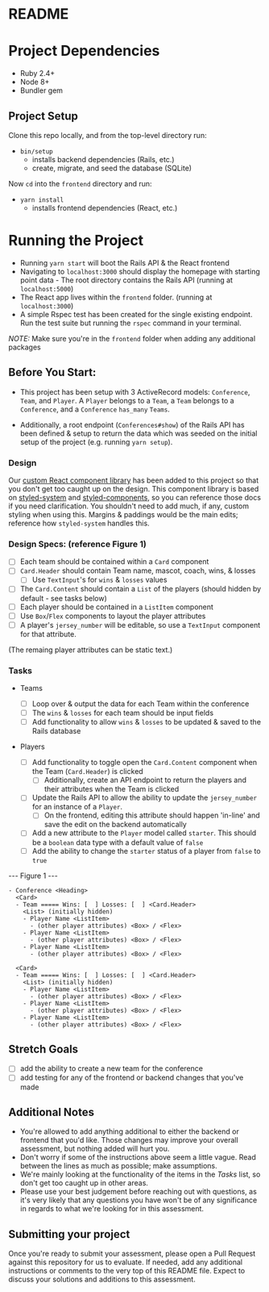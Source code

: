 # README

# Project Dependencies

- Ruby 2.4+
- Node 8+
- Bundler gem

## Project Setup

Clone this repo locally, and from the top-level directory run:

- `bin/setup`
  - installs backend dependencies (Rails, etc.)
  - create, migrate, and seed the database (SQLite)

Now `cd` into the `frontend` directory and run:

- `yarn install`
  - installs frontend dependencies (React, etc.)

# Running the Project

- Running `yarn start` will boot the Rails API & the React frontend
- Navigating to `localhost:3000` should display the homepage with starting point
  data - The root directory contains the Rails API (running at `localhost:5000`)
- The React app lives within the `frontend` folder. (running at `localhost:3000`)
- A simple Rspec test has been created for the single existing endpoint. Run the
  test suite but running the `rspec` command in your terminal.

_NOTE:_ Make sure you're in the `frontend` folder when adding any additional packages

## Before You Start:

- This project has been setup with 3 ActiveRecord models: `Conference`, `Team`,
  and `Player`. A `Player` belongs to a `Team`, a `Team` belongs to a `Conference`,
  and a `Conference` `has_many` `Teams`.

- Additionally, a root endpoint (`Conferences#show`) of the Rails API has been
  defined & setup to return the data which was seeded on the initial setup
  of the project (e.g. running `yarn setup`).

### Design

Our [custom React component library](https://design.business.untappd.com/) has
been added to this project so that you don't get too caught up on the design.
This component library is based on [styled-system](https://styled-system.com/getting-started)
and [styled-components](https://www.styled-components.com/docs/), so you can
reference those docs if you need clarification. You shouldn't need to add much,
if any, custom styling when using this. Margins & paddings would be the main
edits; reference how `styled-system` handles this.

### Design Specs: (reference Figure 1)

- [ ] Each team should be contained within a `Card` component
- [ ] `Card.Header` should contain Team name, mascot, coach, wins, & losses
  - [ ] Use `TextInput`'s for `wins` & `losses` values
- [ ] The `Card.Content` should contain a `List` of the players (should hidden
      by default - see tasks below)
- [ ] Each player should be contained in a `ListItem` component
- [ ] Use `Box`/`Flex` components to layout the player attributes
- [ ] A player's `jersey_number` will be editable, so use a `TextInput`
      component for that attribute.
      
(The remaing player attributes can be static text.)

### Tasks

- Teams

  - [ ] Loop over & output the data for each Team within the conference
  - [ ] The `wins` & `losses` for each team should be input fields
  - [ ] Add functionality to allow `wins` & `losses` to be updated & saved to
        the Rails database

- Players
  - [ ] Add functionality to toggle open the `Card.Content` component when the
        Team (`Card.Header`) is clicked
    - [ ] Additionally, create an API endpoint to return the players and their
          attributes when the Team is clicked
  - [ ] Update the Rails API to allow the ability to update the `jersey_number`
        for an instance of a `Player`.
    - [ ] On the frontend, editing this attribute should happen 'in-line' and
          save the edit on the backend automatically
  - [ ] Add a new attribute to the `Player` model called `starter`. This should
        be a `boolean` data type with a default value of `false`
  - [ ] Add the ability to change the `starter` status of a player from
        `false` to `true`

--- Figure 1 ---

```
- Conference <Heading>
  <Card>
  - Team ===== Wins: [  ] Losses: [  ] <Card.Header>
    <List> (initially hidden)
    - Player Name <ListItem>
      - (other player attributes) <Box> / <Flex>
    - Player Name <ListItem>
      - (other player attributes) <Box> / <Flex>
    - Player Name <ListItem>
      - (other player attributes) <Box> / <Flex>

  <Card>
  - Team ===== Wins: [  ] Losses: [  ] <Card.Header>
    <List> (initially hidden)
    - Player Name <ListItem>
      - (other player attributes) <Box> / <Flex>
    - Player Name <ListItem>
      - (other player attributes) <Box> / <Flex>
    - Player Name <ListItem>
      - (other player attributes) <Box> / <Flex>
```

## Stretch Goals

- [ ] add the ability to create a new team for the conference
- [ ] add testing for any of the frontend or backend changes that you've made

## Additional Notes

- You're allowed to add anything additional to either the backend or frontend
  that you'd like. Those changes may improve your overall assessment, but nothing
  added will hurt you.
- Don't worry if some of the instructions above seem a little vague. Read between
  the lines as much as possible; make assumptions.
- We're mainly looking at the functionality of the items in the _Tasks_
  list, so don't get too caught up in other areas.
- Please use your best judgement before reaching out with questions, as it's
  very likely that any questions you have won't be of any significance in regards
  to what we're looking for in this assessment.

## Submitting your project

Once you're ready to submit your assessment, please open a Pull Request against
this repository for us to evaluate. If needed, add any additional instructions
or comments to the very top of this README file. Expect to discuss your
solutions and additions to this assessment.

